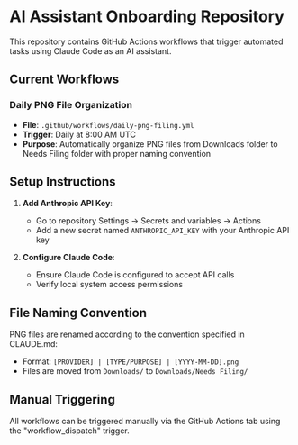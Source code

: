 # AI Assistant Onboarding Repository

This repository contains GitHub Actions workflows that trigger automated tasks using Claude Code as an AI assistant.

## Current Workflows

### Daily PNG File Organization
- **File**: `.github/workflows/daily-png-filing.yml`
- **Trigger**: Daily at 8:00 AM UTC
- **Purpose**: Automatically organize PNG files from Downloads folder to Needs Filing folder with proper naming convention

## Setup Instructions

1. **Add Anthropic API Key**: 
   - Go to repository Settings → Secrets and variables → Actions
   - Add a new secret named `ANTHROPIC_API_KEY` with your Anthropic API key

2. **Configure Claude Code**: 
   - Ensure Claude Code is configured to accept API calls
   - Verify local system access permissions

## File Naming Convention

PNG files are renamed according to the convention specified in CLAUDE.md:
- Format: `[PROVIDER] | [TYPE/PURPOSE] | [YYYY-MM-DD].png`
- Files are moved from `Downloads/` to `Downloads/Needs Filing/`

## Manual Triggering

All workflows can be triggered manually via the GitHub Actions tab using the "workflow_dispatch" trigger.